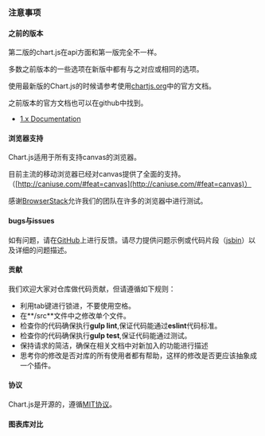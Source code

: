 ### 注意事项
<span id="previous"></span>
#### 之前的版本
第二版的chart.js在api方面和第一版完全不一样。

多数之前版本的一些选项在新版中都有与之对应或相同的选项。

使用最新版的Chart.js的时候请参考使用[chartjs.org](http://www.chartjs.org/docshttp://www.chartjs.org/docshttp://www.chartjs.org/docshttp://www.chartjs.org/docshttp://www.chartjs.org/docs/)中的官方文档。

之前版本的官方文档也可以在github中找到。
	
* [1.x Documentation](https://github.com/chartjs/Chart.js/tree/v1.1.1/docs)  

<span id="browser"></span>
#### 浏览器支持
Chart.js适用于所有支持canvas的浏览器。

目前主流的移动浏览器已经对canvas提供了全面的支持。（[http://caniuse.com/#feat=canvas](http://caniuse.com/#feat=canvas)）

感谢[BrowserStack](https://browserstack.com)允许我们的团队在许多的浏览器中进行测试。

<span id="bugs"></span>
#### bugs与issues
如有问题，请在[GitHub](https://github.com/chartjs/Chart.js)上进行反馈。请尽力提供问题示例或代码片段（[jsbin](jsbin.com)）以及详细的问题描述。

<span id="contribution"></span>
#### 贡献
我们欢迎大家对仓库做代码贡献，但请遵循如下规则：
 
* 利用tab键进行锁进，不要使用空格。
* 在**/src**文件中之修改单个文件。
* 检查你的代码确保执行**gulp lint**,保证代码能通过**eslint**代码标准。
* 检查你的代码确保执行**gulp test**,保证代码能通过测试。
* 保持请求的简洁，确保在相关文档中对新加入的功能进行描述
* 思考你的修改是否对库的所有使用者都有帮助，这样的修改是否更应该抽象成一个插件。

<span id="license"></span>
#### 协议
Chart.js是开源的，遵循[MIT协议](http://opensource.org/licenses/MIT)。

<span id="charting"></span>
#### 图表库对比